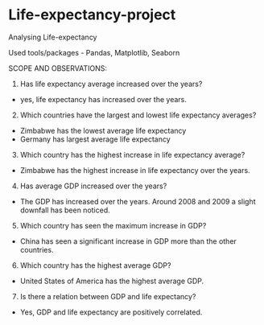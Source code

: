 # Life-expectancy-project

Analysing Life-expectancy 

Used tools/packages - Pandas, Matplotlib, Seaborn


SCOPE AND OBSERVATIONS:
1. Has life expectancy average increased over the years?
  * yes, life expectancy has increased over the years.

2. Which countries have the largest and lowest life expectancy averages?
  * Zimbabwe has the lowest average life expectancy
  * Germany has largest average life expectancy

3. Which country has the highest increase in life expectancy average?
  * Zimbabwe has the highest increase in life expectancy over the years.

4. Has average GDP increased over the years?
  * The GDP has increased over the years. Around 2008 and 2009 a slight downfall has been noticed.

5. Which country has seen the maximum increase in GDP?
  * China has seen a significant increase in GDP more than the other countries.

6. Which country has the highest average GDP?
  * United States of America has the highest average GDP.

7. Is there a relation between GDP and life expectancy?
  * Yes, GDP and life expectancy are positively correlated.

